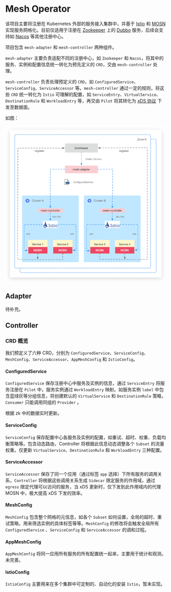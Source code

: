 # Mesh Operator

该项目主要将注册在 Kubernetes 外部的服务接入集群中，并基于 [Istio](https://istio.io/) 和 [MOSN](https://mosn.io/) 实现服务网格化。目前仅适用于注册在 [Zookeeper](https://zookeeper.apache.org/) 上的 [Dubbo](https://dubbo.apache.org/zh-cn/) 服务，后续会支持如 [Nacos](https://nacos.io/zh-cn/docs/what-is-nacos.html) 等其他注册中心。

项目包含 `mesh-adapter` 和 `mesh-controller` 两种组件。

`mesh-adapter` 主要负责适配不同的注册中心，如 `Zookeeper` 和 `Nacos`，将其中的服务、实例和配置信息统一转化为预先定义的 `CRD`，交由 `mesh-controller` 处理。

`mesh-controller` 负责处理预定义的 `CRD`，如 `ConfiguredService`、`ServiceConfig`、`ServiceAccessor` 等。`mesh-controller` 通过一定的规则，将这些 `CRD` 统一转化为 `Istio` 可理解的配置，如 `ServiceEntry`、`VirtualService`、`DestinationRule` 和 `WorkloadEntry` 等，再交由 `Pilot` 将其转化为 [xDS 协议](https://www.envoyproxy.io/docs/envoy/latest/api-docs/xds_protocol) 下发至数据面。

如图：

![architecture-diagram](./architecture-diagram.png)


## Adapter

待补充。

## Controller

### CRD 概览

我们预定义了六种 CRD，分别为 `ConfiguredService`、`ServiceConfig`、`MeshConfig`、`ServiceAccessor`、`AppMeshConfig` 和 `IstioConfig`。

#### ConfiguredService

`ConfiguredService` 保存注册中心中服务及实例的信息，通过 `ServiceEntry` 将服务注册在 `Pilot` 中，服务实例通过 `WorkloadEntry` 映射。如服务实例 `label` 中包含蓝绿灰等分组信息，将创建默认的 `VirtualService` 和 `DestinationRule` 策略，`Consumer` 只能调用同组的 `Provider` 。

根据 zk 中的数据实时更新。

#### ServiceConfig

`ServiceConfig` 保存配置中心各服务及实例的配置，如重试、超时、权重、负载均衡策略等。包含动态路由，Controller 将根据此信息动态调整各个 `Subset` 的流量权重。仅更新 `VirtualService`、`DestinationRule` 和 `WorkloadEntry` 三种配置。

#### ServiceAccessor

`ServiceAccessor` 保存了同一个应用（通过标签 `app` 选择）下所有服务的调用关系，`Controller` 将根据这些调用关系生成 `Sidecar` 限定服务的作用域，通过 `egress` 限定代理可以访问的服务，当 xDS 更新时，仅下发到此作用域内的代理 MOSN 中，极大提高 xDS 下发的效率。

#### MeshConfig

`MeshConfig` 包含整个网格的元信息，如各个 `Subset` 如何设置，全局的超时、重试策略，用来筛选实例的具体标签等等。`MeshConfig` 的修改将会触发全局所有 `ConfiguredService` 、`ServiceConfig` 和 `ServiceAccessor` 的调和过程。

#### AppMeshConfig

`AppMeshConfig` 将同一应用所有服务的所有配置统一起来，主要用于统计和观测。未完善。

#### IstioConfig

`IstioConfig` 主要用来在多个集群中可定制的、自动化的安装 `Istio`，暂未实现。
